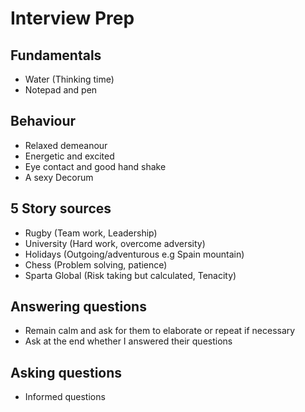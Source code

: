 # Interview Prep

## Fundamentals
- Water (Thinking time)
- Notepad and pen

## Behaviour
- Relaxed demeanour
- Energetic and excited
- Eye contact and good hand shake
- A sexy Decorum

## 5 Story sources
- Rugby (Team work, Leadership)
- University (Hard work, overcome     adversity)
- Holidays (Outgoing/adventurous e.g Spain mountain)
- Chess (Problem solving, patience)
- Sparta Global (Risk taking but calculated, Tenacity)

## Answering questions
- Remain calm and ask for them to elaborate or repeat if necessary
- Ask at the end whether I answered their questions

## Asking questions
- Informed questions
